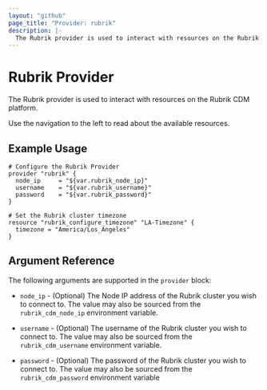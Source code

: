 ```yaml
---
layout: "github"
page_title: "Provider: rubrik"
description: |-
  The Rubrik provider is used to interact with resources on the Rubrik CDM platform.
---
```


# Rubrik Provider

The Rubrik provider is used to interact with resources on the Rubrik CDM platform.

Use the navigation to the left to read about the available resources.

## Example Usage

```hcl
# Configure the Rubrik Provider
provider "rubrik" {
  node_ip     = "${var.rubrik_node_ip}"
  username    = "${var.rubrik_username}"
  password    = "${var.rubrik_password}"
}

# Set the Rubrik cluster timezone
resource "rubrik_configure_timezone" "LA-Timezone" {
  timezone = "America/Los_Angeles"
}
```

## Argument Reference

The following arguments are supported in the `provider` block:

* `node_ip` - (Optional) The Node IP address of the Rubrik cluster
  you wish to connect to. The value may also be sourced from the `rubrik_cdm_node_ip`
  environment variable.

* `username` - (Optional) The username of the Rubrik cluster
  you wish to connect to. The value may also be sourced from the `rubrik_cdm_username`
  environment variable.

* `password` - (Optional) The password of the Rubrik cluster
  you wish to connect to. The value may also be sourced from the `rubrik_cdm_password`
  environment variable